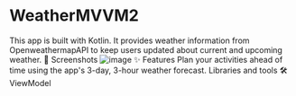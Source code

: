 
# WeatherMVVM2
This app is built with Kotlin. It provides weather information from OpenweathermapAPI to keep users updated about current and upcoming weather.
📸 Screenshots
![image](https://github.com/shyrik311/WeatherMVVM2/assets/107106660/ac0c8926-cd30-4b4f-ac4c-3e864a1bbce7)
✨ Features
Plan your activities ahead of time using the app's 3-day, 3-hour weather forecast.
Libraries and tools 🛠
ViewModel
